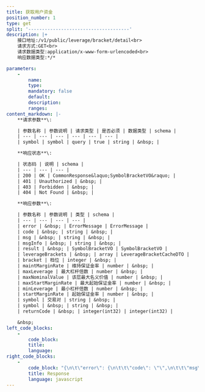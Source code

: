 ```yaml
---
title: 获取用户资金
position_number: 1
type: get
split: '-------------------------------------'
description: |+
    接口地址:/v1/public/leverage/bracket/detail<br>
    请求方式:GET<br>
    请求数据类型:application/x-www-form-urlencoded<br>
    响应数据类型:*/*

parameters:
    -
        name:
        type:
        mandatory: false
        default:
        description:
        ranges:
content_markdown: |-
    **请求参数**\:

    | 参数名称 | 参数说明 | 请求类型 | 是否必须 | 数据类型 | schema |
    | --- | --- | --- | --- | --- | --- |
    | symbol | symbol | query | true | string | &nbsp; |

    **响应状态**\:

    | 状态码 | 说明 | schema |
    | --- | --- | --- |
    | 200 | OK | CommonResponse&laquo;SymbolBracketVO&raquo; |
    | 401 | Unauthorized | &nbsp; |
    | 403 | Forbidden | &nbsp; |
    | 404 | Not Found | &nbsp; |

    **响应参数**\:

    | 参数名称 | 参数说明 | 类型 | schema |
    | --- | --- | --- | --- |
    | error | &nbsp; | ErrorMessage | ErrorMessage |
    | code | &nbsp; | string | &nbsp; |
    | msg | &nbsp; | string | &nbsp; |
    | msgInfo | &nbsp; | string | &nbsp; |
    | result | &nbsp; | SymbolBracketVO | SymbolBracketVO |
    | leverageBrackets | &nbsp; | array | LeverageBracketCacheDTO |
    | bracket | 档位 | integer | &nbsp; |
    | maintMarginRate | 维持保证金率 | number | &nbsp; |
    | maxLeverage | 最大杠杆倍数 | number | &nbsp; |
    | maxNominalValue | 该层最大名义价值 | number | &nbsp; |
    | maxStartMarginRate | 最大起始保证金率 | number | &nbsp; |
    | minLeverage | 最小杠杆倍数 | number | &nbsp; |
    | startMarginRate | 起始保证金率 | number | &nbsp; |
    | symbol | 交易对 | string | &nbsp; |
    | symbol | &nbsp; | string | &nbsp; |
    | returnCode | &nbsp; | integer(int32) | integer(int32) |

    &nbsp;
left_code_blocks:
    -
        code_block:
        title:
        language:
right_code_blocks:
    -
        code_block: "{\n\t\"error\": {\n\t\t\"code\": \"\",\n\t\t\"msg\": \"\"\n\t},\n\t\"msgInfo\": \"\",\n\t\"result\": {\n\t\t\"leverageBrackets\": [\n\t\t\t{\n\t\t\t\t\"bracket\": 0,\n\t\t\t\t\"maintMarginRate\": 0,\n\t\t\t\t\"maxLeverage\": 0,\n\t\t\t\t\"maxNominalValue\": 0,\n\t\t\t\t\"maxStartMarginRate\": 0,\n\t\t\t\t\"minLeverage\": 0,\n\t\t\t\t\"startMarginRate\": 0,\n\t\t\t\t\"symbol\": \"\"\n\t\t\t}\n\t\t],\n\t\t\"symbol\": \"\"\n\t},\n\t\"returnCode\": 0\n}"
        title: Response
        language: javascript
---
```

